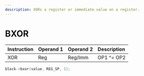 ```yaml
---
description: XORs a register or immediate value on a register.
---
```



# BXOR

| Instruction | Operand 1 | Operand 2 | Description |
| :--- | :--- | :--- | :--- |
| XOR | Reg | Reg/Imm | OP1 ^= OP2 |


```cpp
block->bxor(value, REG_SP, 1);
```

